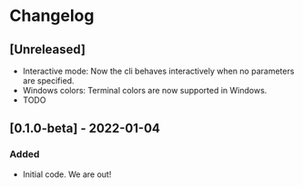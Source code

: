 # Changelog

## [Unreleased]

- Interactive mode: Now the cli behaves interactively when no parameters are specified.
- Windows colors: Terminal colors are now supported in Windows.
- TODO

## [0.1.0-beta] - 2022-01-04

### Added

- Initial code. We are out!